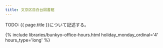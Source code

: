 ```yaml
---
title: 文京区目白台図書館
---
```


TODO: {{ page.title }}について記述する。

{% include libraries/bunkyo-office-hours.html
    holiday_monday_ordinal='4'
    hours_type='long' %}
